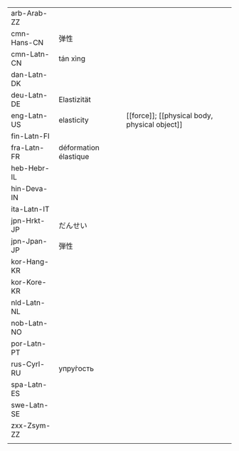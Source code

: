 | | | |
|-|-|-|
| arb-Arab-ZZ |  |  |
| cmn-Hans-CN | 弹性 |  |
| cmn-Latn-CN | tán xìng |  |
| dan-Latn-DK |  |  |
| deu-Latn-DE | Elastizität |  |
| eng-Latn-US | elasticity | [[force]]; [[physical body, physical object]] |
| fin-Latn-FI |  |  |
| fra-Latn-FR | déformation élastique |  |
| heb-Hebr-IL |  |  |
| hin-Deva-IN |  |  |
| ita-Latn-IT |  |  |
| jpn-Hrkt-JP | だんせい |  |
| jpn-Jpan-JP | 弾性 |  |
| kor-Hang-KR |  |  |
| kor-Kore-KR |  |  |
| nld-Latn-NL |  |  |
| nob-Latn-NO |  |  |
| por-Latn-PT |  |  |
| rus-Cyrl-RU | упру́гость |  |
| spa-Latn-ES |  |  |
| swe-Latn-SE |  |  |
| zxx-Zsym-ZZ |  |  |
|  |  |  |
